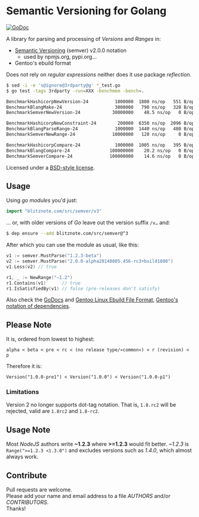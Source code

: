 Semantic Versioning for Golang
==============================

[![GoDoc](https://godoc.org/github.com/wmark/semver?status.png)](https://godoc.org/github.com/wmark/semver)

A library for parsing and processing of *Versions* and *Ranges* in:

* [Semantic Versioning](http://semver.org/) (semver) v2.0.0 notation
  * used by npmjs.org, pypi.org…
* Gentoo's ebuild format

Does not rely on *regular expressions* neither does it use package *reflection*.

```bash
$ sed -i -e 's@ignore@3rdparty@g' *_test.go
$ go test -tags 3rdparty -run=XXX -benchmem -bench=.

BenchmarkHashicorpNewVersion-24          1000000  1800 ns/op   551 B/op   5 allocs/op
BenchmarkBlangMake-24                    3000000   790 ns/op   320 B/op   5 allocs/op
BenchmarkSemverNewVersion-24            30000000    48.5 ns/op   0 B/op   0 allocs/op ←

BenchmarkHashicorpNewConstraint-24        200000  6350 ns/op  2096 B/op  18 allocs/op
BenchmarkBlangParseRange-24              1000000  1440 ns/op   480 B/op  13 allocs/op
BenchmarkSemverNewRange-24              10000000   120 ns/op     0 B/op   0 allocs/op ←

BenchmarkHashicorpCompare-24             1000000  1005 ns/op   395 B/op  12 allocs/op
BenchmarkBlangCompare-24               100000000    20.2 ns/op   0 B/op   0 allocs/op
BenchmarkSemverCompare-24              100000000    14.6 ns/op   0 B/op   0 allocs/op ←

```

Licensed under a [BSD-style license](LICENSE).

Usage
-----

Using _go modules_ you'd just:

```go
import "blitznote.com/src/semver/v3"
```

… or, with older versions of _Go_ leave out the version suffix `/v…` and:

```bash
$ dep ensure --add blitznote.com/src/semver@^3
```

After which you can use the module as usual, like this:

```go
v1 := semver.MustParse("1.2.3-beta")
v2 := semver.MustParse("2.0.0-alpha20140805.456-rc3+build1800")
v1.Less(v2) // true

r1, _ := NewRange("~1.2")
r1.Contains(v1)      // true
r1.IsSatisfiedBy(v1) // false (pre-releases don't satisfy)
```

Also check the [GoDocs](https://godoc.org/blitznote.com/src/semver)
and [Gentoo Linux Ebuild File Format](http://devmanual.gentoo.org/ebuild-writing/file-format/),
[Gentoo's notation of dependencies](http://devmanual.gentoo.org/general-concepts/dependencies/).

Please Note
-----------

It is, ordered from lowest to highest:

    alpha < beta < pre < rc < (no release type/»common«) < r (revision) < p

Therefore it is:

    Version("1.0.0-pre1") < Version("1.0.0") < Version("1.0.0-p1")

### Limitations

Version 2 no longer supports dot-tag notation.
That is, `1.8.rc2` will be rejected, valid are `1.8rc2` and `1.8-rc2`.

Usage Note
----------

Most *NodeJS* authors write **~1.2.3** where **>=1.2.3** would fit better.
*~1.2.3* is ```Range(">=1.2.3 <1.3.0")``` and excludes versions such as *1.4.0*,
which almost always work.

Contribute
----------

Pull requests are welcome.  
Please add your name and email address to a file *AUTHORS* and/or *CONTRIBUTORS*.  
Thanks!
